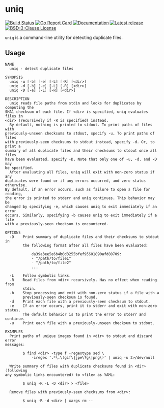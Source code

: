 # uniq

[![Build Status](https://travis-ci.org/bryandragon/uniq.svg?branch=master)](https://travis-ci.org/bryandragon/uniq)
[![Go Report Card](https://goreportcard.com/badge/github.com/bryandragon/uniq)](https://goreportcard.com/report/github.com/bryandragon/uniq)
[![Documentation](https://godoc.org/github.com/bryandragon/uniq?status.svg)](http://godoc.org/github.com/bryandragon/uniq)
[![Latest release](https://img.shields.io/github/release/bryandragon/uniq/all)](https://github.com/bryandragon/uniq/releases)
[![BSD-3-Clause License](https://img.shields.io/github/license/bryandragon/uniq.svg)](LICENSE)

`uniq` is a command-line utility for detecting duplicate files.

## Usage

```
NAME
  uniq - detect duplicate files

SYNOPSIS
  uniq -u [-b] [-e] [-L] [-R] [<dir>]
  uniq -d [-b] [-e] [-L] [-R] [<dir>]
  uniq -D [-e] [-L] [-R] [<dir>]

DESCRIPTION
  uniq reads file paths from stdin and looks for duplicates by computing the 
SHA1 checksum of each file. If <dir> is specified, uniq evaluates files in 
<dir> (recursively if -R is specified) instead.
  By default, nothing is printed to stdout. To print paths of files with 
previously-unseen checksums to stdout, specify -u. To print paths of files 
with previously-seen checksums to stdout instead, specify -d. Or, to print a 
summary of all duplicate files and their checksums to stdout once all files 
have been evaluated, specify -D. Note that only one of -u, -d, and -D may 
be specified.
  After evaluating all files, uniq will exit with non-zero status if any 
duplicates were found or if any errors occurred, and zero status otherwise. 
By default, if an error occurs, such as failure to open a file for reading, 
the error is printed to stderr and uniq continues. This behavior may be 
changed by specifying -e, which causes uniq to exit immediately if an error 
occurs. Similarly, specifying -b causes uniq to exit immediately if a file 
with a previously-seen checksum is encountered.

OPTIONS
  -D	Print summary of duplicate files and their checksums to stdout in 
    	the following format after all files have been evaluated:

    		da39a3ee5e6b4b0d3255bfef95601890afd80709:
    		- "/path/to/file1"
    		- "/path/to/file2"
    		...

  -L	Follow symbolic links.
  -R	Read files from <dir> recursively. Has no effect when reading from 
    	stdin.
  -b	Stop processing and exit with non-zero status if a file with a 
    	previously-seen checksum is found.
  -d	Print each file with a previously-seen checksum to stdout.
  -e	If an error occurs, print it to stderr and exit with non-zero status. 
    	The default behavior is to print the error to stderr and continue.
  -u	Print each file with a previously-unseen checksum to stdout.

EXAMPLES
  Print paths of unique images found in <dir> to stdout and discard error 
messages:

    	$ find <dir> -type f -regextype sed \
    		-iregex '.*\.\(gif\|jpe\?g\|png\)' | uniq -u 2>/dev/null

  Write summary of files with duplicate checksums found in <dir> (following 
any symbolic links encountered) to <file> as YAML:

    	$ uniq -R -L -D <dir> > <file>

  Remove files with previously-seen checksums from <dir>:

    	$ uniq -R -d <dir> | xargs rm --
```
